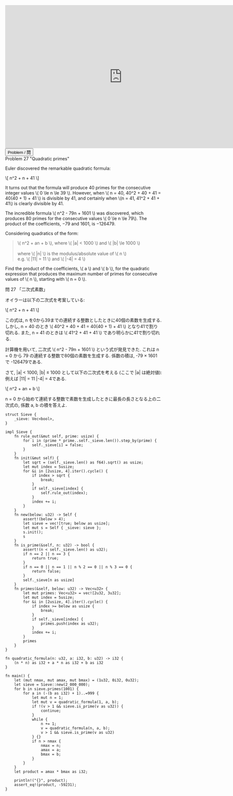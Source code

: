 <html><iframe src="https://docs.google.com/presentation/d/e/2PACX-1vRJsGmSGhPtXL0TgyTirOVGVib758YiXCVOGy3OK5Clq4KJmHZJhj8I611KgkLaVYN8aa8ZrtifrH90/embed?start=false&loop=false&delayms=60000" frameborder="0" width="750" height="460" allowfullscreen="true" mozallowfullscreen="true" webkitallowfullscreen="true"></iframe></html>

<html>
<button class="accordion" onclick="toggle('the-accordion');">Problem / 問</button>
<div id="the-accordion" class="panel w3-hide">
Problem 27 "Quadratic primes"

<p>Euler discovered the remarkable quadratic formula:</p>
<p class="center">\[ n^2 + n + 41 \]</p>
<p>It turns out that the formula will produce 40 primes for the consecutive integer values \( 0 \le n \le 39 \). However, when \( n = 40, 40^2 + 40 + 41 = 40(40 + 1) + 41 \) is divisible by 41, and certainly when \(n = 41, 41^2 + 41 + 41\) is clearly divisible by 41.</p>
<p>The incredible formula \( n^2 - 79n + 1601 \) was discovered, which produces 80 primes for the consecutive values \( 0 \le n \le 79\). The product of the coefficients, −79 and 1601, is −126479.</p>
<p>Considering quadratics of the form:</p>
<blockquote>
\( n^2 + an + b \), where \( |a| &lt; 1000 \) and \( |b| \le 1000 \) <br /><br /><div>where \( |n| \) is the modulus/absolute value of \( n \)<br />e.g. \( |11| = 11 \) and \( |-4| = 4 \)</div>
</blockquote>
<p>Find the product of the coefficients, \( a \) and \( b \), for the quadratic expression that produces the maximum number of primes for consecutive values of \( n \), starting with \( n = 0 \).</p>


問 27 「二次式素数」

オイラーは以下の二次式を考案している:

\\[ n^2 + n + 41 \\]

この式は, n を0から39までの連続する整数としたときに40個の素数を生成する. しかし, n = 40 のとき  \\( 40^2 + 40 + 41 = 40(40 + 1) + 41 \\) となり41で割り切れる. また, n = 41 のときは \\( 41^2 + 41 + 41 \\) であり明らかに41で割り切れる.

計算機を用いて, 二次式 \\( n^2 - 79n + 1601 \\) という式が発見できた. これは n = 0 から 79 の連続する整数で80個の素数を生成する. 係数の積は, -79 × 1601 で -126479である.

さて, |a| < 1000, |b| ≤ 1000 として以下の二次式を考える (ここで |a| は絶対値): 例えば |11| = 11 |-4| = 4である.

\\[ n^2 + an + b \\]

n = 0 から始めて連続する整数で素数を生成したときに最長の長さとなる上の二次式の, 係数 a, b の積を答えよ.

</div>
</html>


```rust,editable
struct Sieve {
    _sieve: Vec<bool>,
}

impl Sieve {
    fn rule_out(&mut self, prime: usize) {
        for i in (prime * prime..self._sieve.len()).step_by(prime) {
            self._sieve[i] = false;
        }
    }
    fn init(&mut self) {
        let sqrt = (self._sieve.len() as f64).sqrt() as usize;
        let mut index = 5usize;
        for &i in [2usize, 4].iter().cycle() {
            if index > sqrt {
                break;
            }
            if self._sieve[index] {
                self.rule_out(index);
            }
            index += i;
        }
    }
    fn new(below: u32) -> Self {
        assert!(below > 4);
        let sieve = vec![true; below as usize];
        let mut s = Self { _sieve: sieve };
        s.init();
        s
    }
    fn is_prime(&self, n: u32) -> bool {
        assert!(n < self._sieve.len() as u32);
        if n == 2 || n == 3 {
            return true;
        }
        if n == 0 || n == 1 || n % 2 == 0 || n % 3 == 0 {
            return false;
        }
        self._sieve[n as usize]
    }
    fn primes(&self, below: u32) -> Vec<u32> {
        let mut primes: Vec<u32> = vec![2u32, 3u32];
        let mut index = 5usize;
        for &i in [2usize, 4].iter().cycle() {
            if index >= below as usize {
                break;
            }
            if self._sieve[index] {
                primes.push(index as u32);
            }
            index += i;
        }
        primes
    }
}

fn quadratic_formula(n: u32, a: i32, b: u32) -> i32 {
    (n * n) as i32 + a * n as i32 + b as i32
}

fn main() {
    let (mut nmax, mut amax, mut bmax) = (1u32, 0i32, 0u32);
    let sieve = Sieve::new(2_000_000);
    for b in sieve.primes(1001) {
        for a in (-(b as i32) + 1)..=999 {
            let mut n = 1;
            let mut v = quadratic_formula(1, a, b);
            if !(v > 1 && sieve.is_prime(v as u32)) {
                continue;
            }
            while {
                n += 1;
                v = quadratic_formula(n, a, b);
                v > 1 && sieve.is_prime(v as u32)
            } {}
            if n > nmax {
                nmax = n;
                amax = a;
                bmax = b;
            }
        }
    }
    let product = amax * bmax as i32;

    println!("{}", product);
    assert_eq!(product, -59231);
}
```
